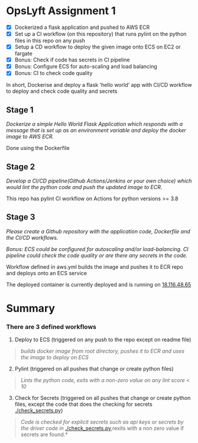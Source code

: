 # OpsLyft Assignment 1

- [x] Dockerized a flask application and pushed to AWS ECR
- [x] Set up a CI workflow (on this repository) that runs pylint on the python files in this repo on any push 
- [x] Setup a CD workflow to deploy the given image onto ECS on EC2 or fargate
- [x] Bonus: Check if code has secrets in CI pipeline
- [x] Bonus: Configure ECS for auto-scaling and load balancing
- [x] Bonus: CI to check code quality

In short, Dockerise and deploy a flask 'hello world' app with CI/CD workflow to deploy and check code quality and secrets

## Stage 1
*Dockerize a simple Hello World Flask Application which responds with a message that is set up as an environment variable and deploy the docker image to AWS ECR.*

Done using the Dockerfile

## Stage 2
*Develop a CI/CD pipeline(Github Actions/Jenkins or your own choice) which would lint the python code and push the updated image to ECR.*

This repo has pylint CI workflow on Actions for python versions >= 3.8

## Stage 3
*Please create a Github repository with the application code, Dockerfile and the CI/CD workflows.*

*Bonus: ECS could be configured for autoscaling and/or load-balancing. CI pipeline could check the code quality or are there any secrets in the code.*

Workflow defined in aws.yml builds the image and pushes it to ECR repo and deploys onto an ECS service

The deployed container is currently deployed and is running on [18.116.48.65](http://18.116.48.65:5000/)

# Summary
### There are 3 defined workflows
1. Deploy to ECS (triggered on any push to the repo except on readme file) <br /> 
  > *builds docker image from root directory, pushes it to ECR and uses the image to deploy on ECS* <br />
2. Pylint (triggered on all pushes that change or create python files) <br />
  > *Lints the python code, exits with a non-zero value on any lint score < 10* <br />
3. Check for Secrets (triggered on all pushes that change or create python files, except the code that does the checking for secrets [./check_secrets.py](check_secrets.py)) <br />
  > *Code is checked for explicit secrets such as api keys or secrets by the driver code in* [./check_secrets.py](check_secrets.py),rexits with a non zero value if secrets are found.*
